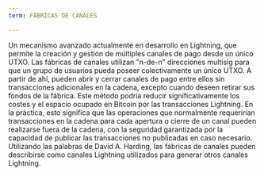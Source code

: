 ```yaml
---
term: FÁBRICAS DE CANALES

---
```

Un mecanismo avanzado actualmente en desarrollo en Lightning, que permite la creación y gestión de múltiples canales de pago desde un único UTXO. Las fábricas de canales utilizan "n-de-n" direcciones multisig para que un grupo de usuarios pueda poseer colectivamente un único UTXO. A partir de ahí, pueden abrir y cerrar canales de pago entre ellos sin transacciones adicionales en la cadena, excepto cuando deseen retirar sus fondos de la fábrica. Este método podría reducir significativamente los costes y el espacio ocupado en Bitcoin por las transacciones Lightning. En la práctica, esto significa que las operaciones que normalmente requerirían transacciones en la cadena para cada apertura o cierre de un canal pueden realizarse fuera de la cadena, con la seguridad garantizada por la capacidad de publicar las transacciones no publicadas en caso necesario. Utilizando las palabras de David A. Harding, las fábricas de canales pueden describirse como canales Lightning utilizados para generar otros canales Lightning.